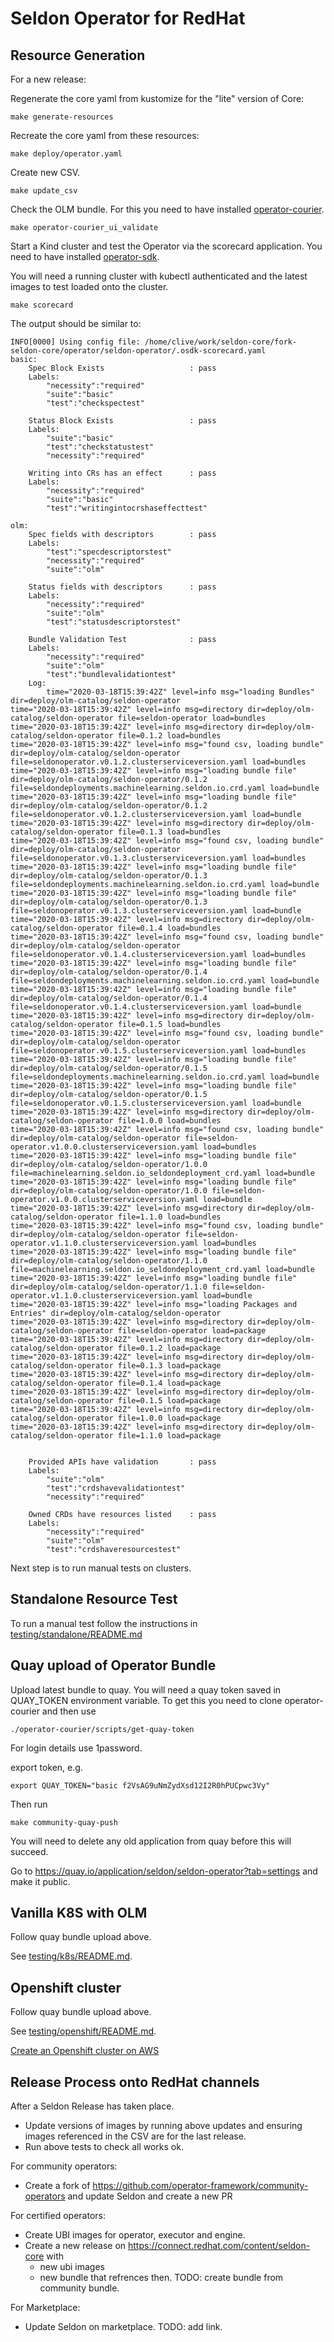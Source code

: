 # Seldon Operator for RedHat

## Resource Generation

For a new release:

Regenerate the core yaml from kustomize for the "lite" version of Core:

```
make generate-resources
```

Recreate the core yaml from these resources:

```
make deploy/operator.yaml
```

Create new CSV.

```
make update_csv
```

Check the OLM bundle. For this you need to have installed [operator-courier](https://github.com/operator-framework/operator-courier).

```
make operator-courier_ui_validate
```

Start a Kind cluster and test the Operator via the scorecard application. You need to have installed [operator-sdk](https://github.com/operator-framework/operator-sdk/blob/master/doc/user/install-operator-sdk.md).

You will need a running cluster with kubectl authenticated and the latest images to test loaded onto the cluster.

```
make scorecard
```

The output should be similar to:

```
INFO[0000] Using config file: /home/clive/work/seldon-core/fork-seldon-core/operator/seldon-operator/.osdk-scorecard.yaml 
basic:
	Spec Block Exists                   : pass
	Labels: 
		"necessity":"required"
		"suite":"basic"
		"test":"checkspectest"

	Status Block Exists                 : pass
	Labels: 
		"suite":"basic"
		"test":"checkstatustest"
		"necessity":"required"

	Writing into CRs has an effect      : pass
	Labels: 
		"necessity":"required"
		"suite":"basic"
		"test":"writingintocrshaseffecttest"

olm:
	Spec fields with descriptors        : pass
	Labels: 
		"test":"specdescriptorstest"
		"necessity":"required"
		"suite":"olm"

	Status fields with descriptors      : pass
	Labels: 
		"necessity":"required"
		"suite":"olm"
		"test":"statusdescriptorstest"

	Bundle Validation Test              : pass
	Labels: 
		"necessity":"required"
		"suite":"olm"
		"test":"bundlevalidationtest"
	Log:
		time="2020-03-18T15:39:42Z" level=info msg="loading Bundles" dir=deploy/olm-catalog/seldon-operator
time="2020-03-18T15:39:42Z" level=info msg=directory dir=deploy/olm-catalog/seldon-operator file=seldon-operator load=bundles
time="2020-03-18T15:39:42Z" level=info msg=directory dir=deploy/olm-catalog/seldon-operator file=0.1.2 load=bundles
time="2020-03-18T15:39:42Z" level=info msg="found csv, loading bundle" dir=deploy/olm-catalog/seldon-operator file=seldonoperator.v0.1.2.clusterserviceversion.yaml load=bundles
time="2020-03-18T15:39:42Z" level=info msg="loading bundle file" dir=deploy/olm-catalog/seldon-operator/0.1.2 file=seldondeployments.machinelearning.seldon.io.crd.yaml load=bundle
time="2020-03-18T15:39:42Z" level=info msg="loading bundle file" dir=deploy/olm-catalog/seldon-operator/0.1.2 file=seldonoperator.v0.1.2.clusterserviceversion.yaml load=bundle
time="2020-03-18T15:39:42Z" level=info msg=directory dir=deploy/olm-catalog/seldon-operator file=0.1.3 load=bundles
time="2020-03-18T15:39:42Z" level=info msg="found csv, loading bundle" dir=deploy/olm-catalog/seldon-operator file=seldonoperator.v0.1.3.clusterserviceversion.yaml load=bundles
time="2020-03-18T15:39:42Z" level=info msg="loading bundle file" dir=deploy/olm-catalog/seldon-operator/0.1.3 file=seldondeployments.machinelearning.seldon.io.crd.yaml load=bundle
time="2020-03-18T15:39:42Z" level=info msg="loading bundle file" dir=deploy/olm-catalog/seldon-operator/0.1.3 file=seldonoperator.v0.1.3.clusterserviceversion.yaml load=bundle
time="2020-03-18T15:39:42Z" level=info msg=directory dir=deploy/olm-catalog/seldon-operator file=0.1.4 load=bundles
time="2020-03-18T15:39:42Z" level=info msg="found csv, loading bundle" dir=deploy/olm-catalog/seldon-operator file=seldonoperator.v0.1.4.clusterserviceversion.yaml load=bundles
time="2020-03-18T15:39:42Z" level=info msg="loading bundle file" dir=deploy/olm-catalog/seldon-operator/0.1.4 file=seldondeployments.machinelearning.seldon.io.crd.yaml load=bundle
time="2020-03-18T15:39:42Z" level=info msg="loading bundle file" dir=deploy/olm-catalog/seldon-operator/0.1.4 file=seldonoperator.v0.1.4.clusterserviceversion.yaml load=bundle
time="2020-03-18T15:39:42Z" level=info msg=directory dir=deploy/olm-catalog/seldon-operator file=0.1.5 load=bundles
time="2020-03-18T15:39:42Z" level=info msg="found csv, loading bundle" dir=deploy/olm-catalog/seldon-operator file=seldonoperator.v0.1.5.clusterserviceversion.yaml load=bundles
time="2020-03-18T15:39:42Z" level=info msg="loading bundle file" dir=deploy/olm-catalog/seldon-operator/0.1.5 file=seldondeployments.machinelearning.seldon.io.crd.yaml load=bundle
time="2020-03-18T15:39:42Z" level=info msg="loading bundle file" dir=deploy/olm-catalog/seldon-operator/0.1.5 file=seldonoperator.v0.1.5.clusterserviceversion.yaml load=bundle
time="2020-03-18T15:39:42Z" level=info msg=directory dir=deploy/olm-catalog/seldon-operator file=1.0.0 load=bundles
time="2020-03-18T15:39:42Z" level=info msg="found csv, loading bundle" dir=deploy/olm-catalog/seldon-operator file=seldon-operator.v1.0.0.clusterserviceversion.yaml load=bundles
time="2020-03-18T15:39:42Z" level=info msg="loading bundle file" dir=deploy/olm-catalog/seldon-operator/1.0.0 file=machinelearning.seldon.io_seldondeployment_crd.yaml load=bundle
time="2020-03-18T15:39:42Z" level=info msg="loading bundle file" dir=deploy/olm-catalog/seldon-operator/1.0.0 file=seldon-operator.v1.0.0.clusterserviceversion.yaml load=bundle
time="2020-03-18T15:39:42Z" level=info msg=directory dir=deploy/olm-catalog/seldon-operator file=1.1.0 load=bundles
time="2020-03-18T15:39:42Z" level=info msg="found csv, loading bundle" dir=deploy/olm-catalog/seldon-operator file=seldon-operator.v1.1.0.clusterserviceversion.yaml load=bundles
time="2020-03-18T15:39:42Z" level=info msg="loading bundle file" dir=deploy/olm-catalog/seldon-operator/1.1.0 file=machinelearning.seldon.io_seldondeployment_crd.yaml load=bundle
time="2020-03-18T15:39:42Z" level=info msg="loading bundle file" dir=deploy/olm-catalog/seldon-operator/1.1.0 file=seldon-operator.v1.1.0.clusterserviceversion.yaml load=bundle
time="2020-03-18T15:39:42Z" level=info msg="loading Packages and Entries" dir=deploy/olm-catalog/seldon-operator
time="2020-03-18T15:39:42Z" level=info msg=directory dir=deploy/olm-catalog/seldon-operator file=seldon-operator load=package
time="2020-03-18T15:39:42Z" level=info msg=directory dir=deploy/olm-catalog/seldon-operator file=0.1.2 load=package
time="2020-03-18T15:39:42Z" level=info msg=directory dir=deploy/olm-catalog/seldon-operator file=0.1.3 load=package
time="2020-03-18T15:39:42Z" level=info msg=directory dir=deploy/olm-catalog/seldon-operator file=0.1.4 load=package
time="2020-03-18T15:39:42Z" level=info msg=directory dir=deploy/olm-catalog/seldon-operator file=0.1.5 load=package
time="2020-03-18T15:39:42Z" level=info msg=directory dir=deploy/olm-catalog/seldon-operator file=1.0.0 load=package
time="2020-03-18T15:39:42Z" level=info msg=directory dir=deploy/olm-catalog/seldon-operator file=1.1.0 load=package


	Provided APIs have validation       : pass
	Labels: 
		"suite":"olm"
		"test":"crdshavevalidationtest"
		"necessity":"required"

	Owned CRDs have resources listed    : pass
	Labels: 
		"necessity":"required"
		"suite":"olm"
		"test":"crdshaveresourcestest"
```

Next step is to run manual tests on clusters.

## Standalone Resource Test

To run a manual test follow the instructions in [testing/standalone/README.md](./testing/standalone/README.md)

## Quay upload of Operator Bundle

Upload latest bundle to quay. You will need a quay token saved in QUAY_TOKEN environment variable. To get this you need to clone operator-courier and then use

```
./operator-courier/scripts/get-quay-token
```

For login details use 1password.

export token, e.g.

```
export QUAY_TOKEN="basic f2VsAG9uNmZydXsd12I2R0hPUCpwc3Vy"
```

Then run

```
make community-quay-push
```

You will need to delete any old application from quay before this will succeed.

Go to https://quay.io/application/seldon/seldon-operator?tab=settings and make it public.

## Vanilla K8S with OLM

Follow quay bundle upload above.

See [testing/k8s/README.md](testing/k8s/README.md).

## Openshift cluster

Follow quay bundle upload above.

See [testing/openshift/README.md](testing/openshift/README.md).

[Create an Openshift cluster on AWS](https://cloud.redhat.com/openshift/install/aws/installer-provisioned)

## Release Process onto RedHat channels

After a Seldon Release has taken place.

 * Update versions of images by running above updates and ensuring images referenced in the CSV are for the last release.
 * Run above tests to check all works ok.

For community operators:

 * Create a fork of https://github.com/operator-framework/community-operators and update Seldon and create a new PR

For certified operators:

 * Create UBI images for operator, executor and engine.
 * Create a new release on https://connect.redhat.com/content/seldon-core with
    * new ubi images
    * new bundle that refrences then. TODO: create bundle from community bundle.

For Marketplace:

 * Update Seldon on marketplace. TODO: add link.